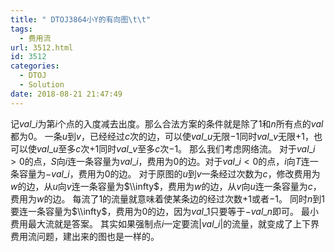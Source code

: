 ```yaml
---
title: " DTOJ3864小Y的有向图\t\t"
tags:
  - 费用流
url: 3512.html
id: 3512
categories:
  - DTOJ
  - Solution
date: 2018-08-21 21:47:49
---
```


记$val\_i$为第$i$个点的入度减去出度。那么合法方案的条件就是除了$1$和$n$所有点的$val$都为$0$。 一条$u$到$v$，已经经过$c$次的边，可以使$val\_u$无限$-1$同时$val\_v$无限$+1$，也可以使$val\_u$至多$c$次$+1$同时$val\_v$至多$c$次$-1$。 那么我们考虑网络流。 对于$val\_i>0$的点，$S$向$i$连一条容量为$val\_i$，费用为$0$的边。对于$val\_i<0$的点，$i$向$T$连一条容量为$-val\_i$，费用为$0$的边。 对于原图的$u$到$v$一条经过次数为$c$，修改费用为$w$的边，从$u$向$v$连一条容量为$\\infty$，费用为$w$的边，从$v$向$u$连一条容量为$c$，费用为$w$的边。 每流了$1$的流量就意味着使某条边的经过次数$+1$或者$-1$。 同时$n$到$1$要连一条容量为$\\infty$，费用为$0$的边，因为$val\_1$只要等于$-val\_n$即可。 最小费用最大流就是答案。 其实如果强制点$i$一定要流$|val\_i|$的流量，就变成了上下界费用流问题，建出来的图也是一样的。